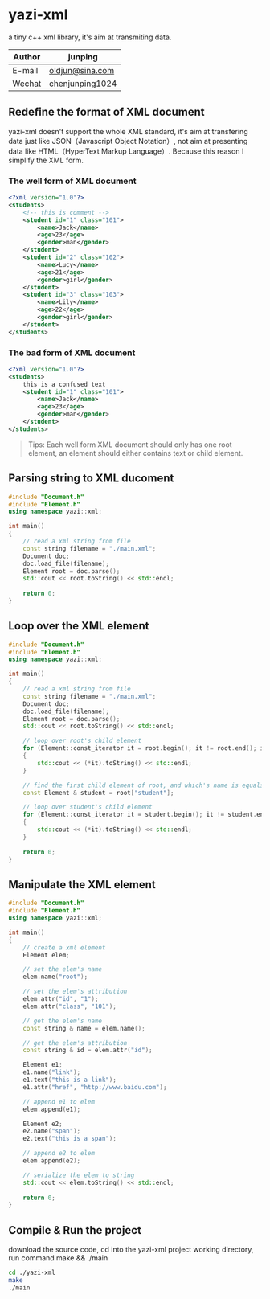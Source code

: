 # yazi-xml
a tiny c++ xml library, it's aim at transmiting data. 

|Author|junping|
|---|---|
|E-mail|oldjun@sina.com|
|Wechat|chenjunping1024|

## Redefine the format of XML document

yazi-xml doesn't support the whole XML standard, it's aim at transfering data just like JSON（Javascript Object Notation）, not aim at presenting data like HTML（HyperText Markup Language）. Because this reason I simplify the XML form.

### The well form of XML document
```xml
<?xml version="1.0"?>
<students>
    <!-- this is comment -->
    <student id="1" class="101">
        <name>Jack</name>
        <age>23</age>
        <gender>man</gender>
    </student>
    <student id="2" class="102">
        <name>Lucy</name>
        <age>21</age>
        <gender>girl</gender>
    </student>
    <student id="3" class="103">
        <name>Lily</name>
        <age>22</age>
        <gender>girl</gender>
    </student>
</students>
```

### The bad form of XML document
```xml
<?xml version="1.0"?>
<students>
    this is a confused text
    <student id="1" class="101">
        <name>Jack</name>
        <age>23</age>
        <gender>man</gender>
    </student>
</students>
```
> Tips: Each well form XML document should only has one root element, an element should either contains text or child element.

## Parsing string to XML ducoment
```c++
#include "Document.h"
#include "Element.h"
using namespace yazi::xml;

int main()
{
    // read a xml string from file
    const string filename = "./main.xml";
    Document doc;
    doc.load_file(filename);
    Element root = doc.parse();
    std::cout << root.toString() << std::endl;
    
    return 0;
}
```

## Loop over the XML element
```c++
#include "Document.h"
#include "Element.h"
using namespace yazi::xml;

int main()
{
    // read a xml string from file
    const string filename = "./main.xml";
    Document doc;
    doc.load_file(filename);
    Element root = doc.parse();
    std::cout << root.toString() << std::endl;

    // loop over root's child element
    for (Element::const_iterator it = root.begin(); it != root.end(); it++)
    {
        std::cout << (*it).toString() << std::endl;
    }

    // find the first child element of root, and which's name is equals to student
    const Element & student = root["student"];

    // loop over student's child element
    for (Element::const_iterator it = student.begin(); it != student.end(); it++)
    {
        std::cout << (*it).toString() << std::endl;
    }
    
    return 0;
}
```

## Manipulate the XML element
```c++
#include "Document.h"
#include "Element.h"
using namespace yazi::xml;

int main()
{
    // create a xml element
    Element elem;

    // set the elem's name
    elem.name("root");

    // set the elem's attribution
    elem.attr("id", "1");
    elem.attr("class", "101");

    // get the elem's name
    const string & name = elem.name();

    // get the elem's attribution
    const string & id = elem.attr("id");

    Element e1;
    e1.name("link");
    e1.text("this is a link");
    e1.attr("href", "http://www.baidu.com");

    // append e1 to elem
    elem.append(e1);

    Element e2;
    e2.name("span");
    e2.text("this is a span");

    // append e2 to elem
    elem.append(e2);

    // serialize the elem to string
    std::cout << elem.toString() << std::endl;
    
    return 0;
}
```
## Compile & Run the project
download the source code, cd into the yazi-xml project working directory, run command make && ./main 
```bash
cd ./yazi-xml
make
./main
```


